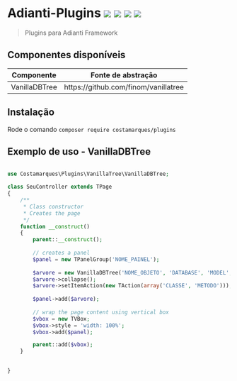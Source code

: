 # Adianti-Plugins <img src="https://img.shields.io/badge/Versão-0.0.4-green"> <img src="https://img.shields.io/badge/Licença-MIT-success"> <img src="https://img.shields.io/badge/Adianti-7.x-blue"> <img src="https://img.shields.io/badge/PHP-7.x-blueviolet">

> Plugins para Adianti Framework


## Componentes disponíveis
 
<table>
    <thead>
        <th>Componente</th>
        <th>Fonte de abstração</th>
    </thead>
    <tbody>
        <tr>
            <td>VanillaDBTree</td>
            <td>https://github.com/finom/vanillatree</td>
        </tr>
    </tbody>
</table>


## Instalação
Rode o comando
`composer require costamarques/plugins`



## Exemplo de uso - VanillaDBTree
```php

use Costamarques\Plugins\VanillaTree\VanillaDBTree;

class SeuController extends TPage
{
    /**
     * Class constructor
     * Creates the page
     */
    function __construct()
    {
        parent::__construct();
        
        // creates a panel
        $panel = new TPanelGroup('NOME_PAINEL');
       
        $arvore = new VanillaDBTree('NOME_OBJETO', 'DATABASE', 'MODEL', 'ID', 'ID_REFERENCIA', 'LABEL', 'ORDER', ' CRITERIA');
        $arvore->collapse();
        $arvore->setItemAction(new TAction(array('CLASSE', 'METODO')));
        
        $panel->add($arvore);
        
        // wrap the page content using vertical box
        $vbox = new TVBox;
        $vbox->style = 'width: 100%';
        $vbox->add($panel);

        parent::add($vbox);
    }
    

}
```
